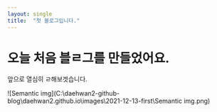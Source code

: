 ```yaml
---
layout: single
title:  "첫 블로그입니다."
---
```

# 오늘 처음 블ㄹ그를 만들었어요.

앞으로 열심히 ㄹ해보겟습니다.



![Semantic img](C:\daehwan2-github-blog\daehwan2.github.io\images\2021-12-13-first\Semantic img.png)
